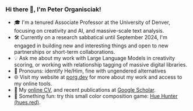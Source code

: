 ### Hi there 👋, I'm Peter Organisciak!

- 🎓 I'm a tenured Associate Professor at the University of Denver, focusing on creativity and AI, and massive-scale text analysis.
- 🛠️ Currently on a research sabbatical until September 2024, I'm engaged in building new and interesting things and open to new partnerships or short-term collaborations.
- 💡 Ask me about my work with Large Language Models in creativity scoring, or working with relationship tagging of massive digital libraries.
- 🙋 Pronouns: identify He/Him, fine with ungendered alternatives
- 🌐 Visit my website at [porg.dev](https://porg.dev) for more about my work and access to my online tools.
- 📄 My [online CV](https://porg.dev/cv), and recent publications at [Google Scholar](http://scholar.google.com/).
- 🎨 Something fun: try this small color composition game: [Hue Hunter (hues.red)](https://www.hues.red).
